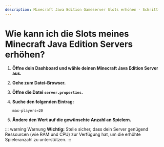 ```yaml
---
description: Minecraft Java Edition Gameserver Slots erhöhen - Schritt-für-Schritt Anleitung für Vanilla, Spigot, Bukkit, Paper, Folia, Purpur und Pufferfish Server.
---
```


# Wie kann ich die Slots meines Minecraft Java Edition Servers erhöhen?

1. <strong>Öffne dein Dashboard und wähle deinen Minecraft Java Edition Server aus.</strong>

2. <strong>Gehe zum Datei-Browser.</strong>

3. <strong>Öffne die Datei ```server.properties```.</strong>

4. <strong>Suche den folgenden Eintrag:</strong>

    ```
    max-players=20
    ```

5. <strong>Ändere den Wert auf die gewünschte Anzahl an Spielern.</strong>

::: warning Warnung
<strong>Wichtig:</strong> Stelle sicher, dass dein Server genügend Ressourcen (wie RAM und CPU) zur Verfügung hat, um die erhöhte Spieleranzahl zu unterstützen.
:::

